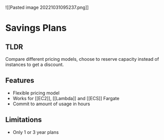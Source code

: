 ![[Pasted image 20221031095237.png]]
# Savings Plans

## TLDR
Compare different pricing models, choose to reserve capacity instead of instances to get a discount.

## Features
- Flexible pricing model
- Works for [[EC2]], [[Lambda]] and [[ECS]] Fargate
- Commit to amount of usage in hours

## Limitations
- Only 1 or 3 year plans